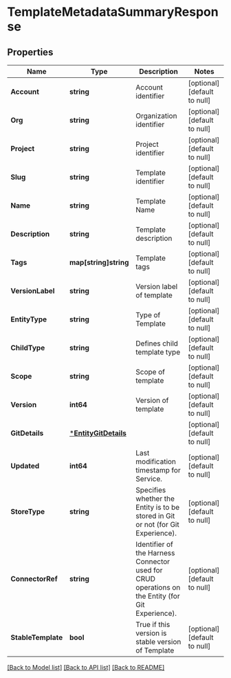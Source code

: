 # TemplateMetadataSummaryResponse

## Properties
Name | Type | Description | Notes
------------ | ------------- | ------------- | -------------
**Account** | **string** | Account identifier | [optional] [default to null]
**Org** | **string** | Organization identifier | [optional] [default to null]
**Project** | **string** | Project identifier | [optional] [default to null]
**Slug** | **string** | Template identifier | [optional] [default to null]
**Name** | **string** | Template Name | [optional] [default to null]
**Description** | **string** | Template description | [optional] [default to null]
**Tags** | **map[string]string** | Template tags | [optional] [default to null]
**VersionLabel** | **string** | Version label of template | [optional] [default to null]
**EntityType** | **string** | Type of Template  | [optional] [default to null]
**ChildType** | **string** | Defines child template type | [optional] [default to null]
**Scope** | **string** | Scope of template | [optional] [default to null]
**Version** | **int64** | Version of template | [optional] [default to null]
**GitDetails** | [***EntityGitDetails**](EntityGitDetails.md) |  | [optional] [default to null]
**Updated** | **int64** | Last modification timestamp for Service.  | [optional] [default to null]
**StoreType** | **string** | Specifies whether the Entity is to be stored in Git or not (for Git Experience). | [optional] [default to null]
**ConnectorRef** | **string** | Identifier of the Harness Connector used for CRUD operations on the Entity (for Git Experience). | [optional] [default to null]
**StableTemplate** | **bool** | True if this version is stable version of Template | [optional] [default to null]

[[Back to Model list]](../README.md#documentation-for-models) [[Back to API list]](../README.md#documentation-for-api-endpoints) [[Back to README]](../README.md)

